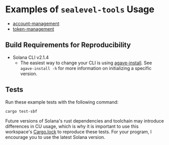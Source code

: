 # Examples of `sealevel-tools` Usage

- [account-management]
- [token-management]

## Build Requirements for Reproducibility
- Solana CLI v2.1.4
  - The easiest way to change your CLI is using [agave-install]. See `agave-install -h` for more
    information on initializing a specific version.

## Tests

Run these example tests with the following command:
```sh
cargo test-sbf
```

Future versions of Solana's rust dependencies and toolchain may introduce differences in CU usage,
which is why it is important to use this workspace's [Cargo.lock] to reproduce these tests. For your
program, I encourage you to use the latest Solana version.

[Cargo.lock]: ../Cargo.lock
[agave-install]: https://crates.io/crates/agave-install
[account-management]: account-management
[token-management]: token-management
